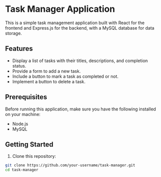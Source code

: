 # Task Manager Application

This is a simple task management application built with React for the frontend and Express.js for the backend, with a MySQL database for data storage.

## Features

- Display a list of tasks with their titles, descriptions, and completion status.
- Provide a form to add a new task.
- Include a button to mark a task as completed or not.
- Implement a button to delete a task.

## Prerequisites

Before running this application, make sure you have the following installed on your machine:

- Node.js
- MySQL

## Getting Started

1. Clone this repository:

```bash
git clone https://github.com/your-username/task-manager.git
cd task-manager
